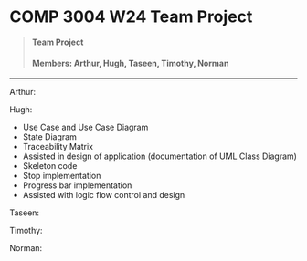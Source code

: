 # COMP 3004 W24 Team Project

> **Team Project**
> #### Members: Arthur, Hugh, Taseen, Timothy, Norman

--- 

Arthur:

Hugh:
  - Use Case and Use Case Diagram
  - State Diagram
  - Traceability Matrix
  - Assisted in design of application (documentation of UML Class Diagram)
  - Skeleton code
  - Stop implementation
  - Progress bar implementation
  - Assisted with logic flow control and design

Taseen:

Timothy:

Norman:

